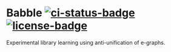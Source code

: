# Babble [![ci-status-badge]][ci-status] [![license-badge]][license]

[ci-status]: https://github.com/dcao/babble/actions/workflows/ci.yml?query=branch%3Amain
[ci-status-badge]: https://img.shields.io/github/workflow/status/dcao/babble/CI?style=for-the-badge
[license]: https://github.com/dcao/babble/blob/main/LICENSE
[license-badge]: https://img.shields.io/github/license/dcao/babble?style=for-the-badge

Experimental library learning using anti-unification of e-graphs.
